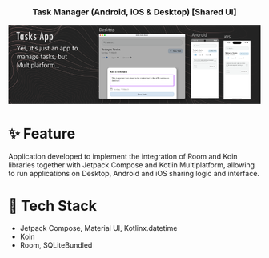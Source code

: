 <div align="center">
  <h3>
    <strong>Task Manager (Android, iOS & Desktop) [Shared UI]</strong>
  </h3>
  <img src="./previews/banner.png" />
</div>

# ✨ Feature

Application developed to implement the integration of Room and Koin libraries together with Jetpack Compose and Kotlin Multiplatform, allowing to run applications on Desktop, Android and iOS sharing logic and interface.

# 🚀 Tech Stack

- Jetpack Compose, Material UI, Kotlinx.datetime
- Koin
- Room, SQLiteBundled